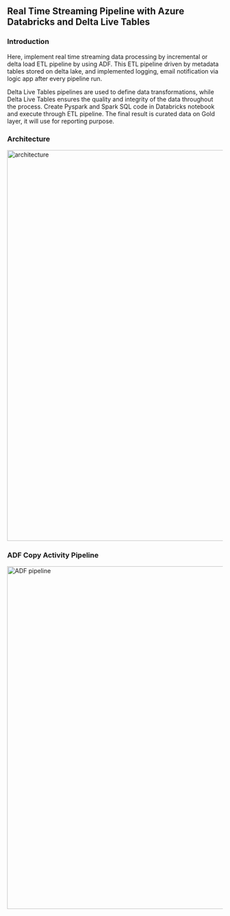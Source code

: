 ## Real Time Streaming Pipeline with Azure Databricks and Delta Live Tables  

### Introduction

Here, implement real time streaming data processing by incremental or delta load ETL pipeline by using ADF. This ETL pipeline driven by metadata tables stored on delta lake, and implemented logging, email notification via logic app after every pipeline run.

Delta Live Tables pipelines are used to define data transformations, while Delta Live Tables ensures the quality and integrity of the data throughout the process. Create Pyspark and Spark SQL code in Databricks notebook and execute through ETL pipeline. The final result is curated data on Gold layer, it will use for reporting purpose.

### Architecture

<img width="910" alt="architecture" src="https://github.com/laijupjoy/Real-Time-Streaming-Pipeline-with-Azure-Databricks-and-Delta-Live-Tables/assets/87544051/2d878821-2661-4e0d-89bc-123cc28eca85">

### ADF Copy Activity Pipeline

<img width="798" alt="ADF pipeline" src="https://github.com/laijupjoy/Real-Time-Streaming-Pipeline-with-Azure-Databricks-and-Delta-Live-Tables/assets/87544051/00f98a47-3189-4659-a05a-8f7ddd972a74">

